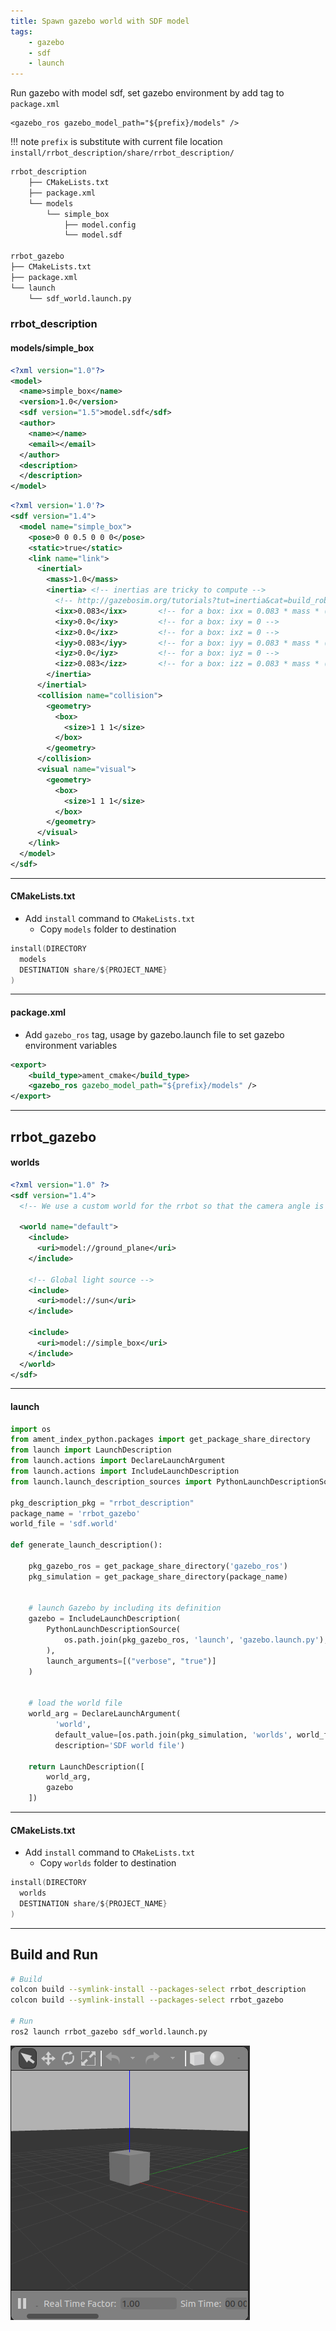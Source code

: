 ```yaml
---
title: Spawn gazebo world with SDF model
tags:
    - gazebo
    - sdf
    - launch
---
```


Run gazebo with model sdf, set gazebo environment by add tag to `package.xml`
```
<gazebo_ros gazebo_model_path="${prefix}/models" />
```

!!! note 
     `prefix` is substitute with current file location
     `install/rrbot_description/share/rrbot_description/`
     

```bash title="projects"
rrbot_description
    ├── CMakeLists.txt
    ├── package.xml
    └── models
        └── simple_box
            ├── model.config
            └── model.sdf

rrbot_gazebo
├── CMakeLists.txt
├── package.xml
└── launch
    └── sdf_world.launch.py
```

### rrbot_description

#### models/simple_box

```xml title="model.conifg"
<?xml version="1.0"?>
<model>
  <name>simple_box</name>
  <version>1.0</version>
  <sdf version="1.5">model.sdf</sdf>
  <author>
    <name></name>
    <email></email>
  </author>
  <description>
  </description>
</model> 
```

```xml title="model.sdf"
<?xml version='1.0'?>
<sdf version="1.4">
  <model name="simple_box">
    <pose>0 0 0.5 0 0 0</pose>
    <static>true</static>
    <link name="link">
      <inertial>
        <mass>1.0</mass>
        <inertia> <!-- inertias are tricky to compute -->
          <!-- http://gazebosim.org/tutorials?tut=inertia&cat=build_robot -->
          <ixx>0.083</ixx>       <!-- for a box: ixx = 0.083 * mass * (y*y + z*z) -->
          <ixy>0.0</ixy>         <!-- for a box: ixy = 0 -->
          <ixz>0.0</ixz>         <!-- for a box: ixz = 0 -->
          <iyy>0.083</iyy>       <!-- for a box: iyy = 0.083 * mass * (x*x + z*z) -->
          <iyz>0.0</iyz>         <!-- for a box: iyz = 0 -->
          <izz>0.083</izz>       <!-- for a box: izz = 0.083 * mass * (x*x + y*y) -->
        </inertia>
      </inertial>
      <collision name="collision">
        <geometry>
          <box>
            <size>1 1 1</size>
          </box>
        </geometry>
      </collision>
      <visual name="visual">
        <geometry>
          <box>
            <size>1 1 1</size>
          </box>
        </geometry>
      </visual>
    </link>
  </model>
</sdf>
```

---

#### CMakeLists.txt
- Add `install` command to `CMakeLists.txt`
  - Copy `models` folder to destination


```c
install(DIRECTORY
  models
  DESTINATION share/${PROJECT_NAME}
)
```

---

#### package.xml

- Add `gazebo_ros` tag, usage by gazebo.launch file to set gazebo environment variables


```xml linenums="1" hl_lines="3" 
<export>
    <build_type>ament_cmake</build_type>
    <gazebo_ros gazebo_model_path="${prefix}/models" />
</export>
```


---

## rrbot_gazebo

#### worlds

```xml title="sdf.world"
<?xml version="1.0" ?>
<sdf version="1.4">
  <!-- We use a custom world for the rrbot so that the camera angle is launched correctly -->

  <world name="default">
    <include>
      <uri>model://ground_plane</uri>
    </include>

    <!-- Global light source -->
    <include>
      <uri>model://sun</uri>
    </include>

    <include>
      <uri>model://simple_box</uri>
    </include>
  </world>
</sdf>
```

---

#### launch
```python title="sdf_world.launch.py" linenums="1" 
import os
from ament_index_python.packages import get_package_share_directory
from launch import LaunchDescription
from launch.actions import DeclareLaunchArgument
from launch.actions import IncludeLaunchDescription
from launch.launch_description_sources import PythonLaunchDescriptionSource

pkg_description_pkg = "rrbot_description"
package_name = 'rrbot_gazebo'
world_file = 'sdf.world'

def generate_launch_description():

    pkg_gazebo_ros = get_package_share_directory('gazebo_ros')
    pkg_simulation = get_package_share_directory(package_name)
    

    # launch Gazebo by including its definition
    gazebo = IncludeLaunchDescription(
        PythonLaunchDescriptionSource(
            os.path.join(pkg_gazebo_ros, 'launch', 'gazebo.launch.py'),
        ),
        launch_arguments=[("verbose", "true")]
    )


    # load the world file
    world_arg = DeclareLaunchArgument(
          'world',
          default_value=[os.path.join(pkg_simulation, 'worlds', world_file), ''],
          description='SDF world file')

    return LaunchDescription([
        world_arg,
        gazebo
    ])
```

---

#### CMakeLists.txt
- Add `install` command to `CMakeLists.txt`
  - Copy `worlds` folder to destination


```c
install(DIRECTORY
  worlds
  DESTINATION share/${PROJECT_NAME}
)
```

---

## Build and Run
```bash
# Build
colcon build --symlink-install --packages-select rrbot_description
colcon build --symlink-install --packages-select rrbot_gazebo

# Run
ros2 launch rrbot_gazebo sdf_world.launch.py
```

![](images/sdf_simple_box.png)
